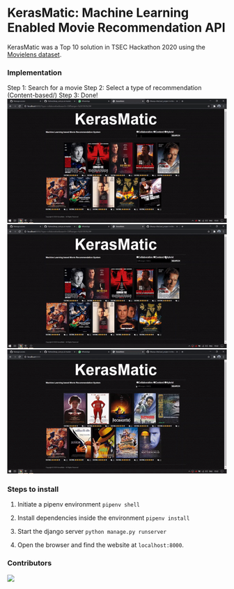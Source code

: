 # KerasMatic: Machine Learning Enabled Movie Recommendation API

KerasMatic was a Top 10 solution in TSEC Hackathon 2020 using the [Movielens dataset](https://grouplens.org/datasets/movielens/).

### Implementation

Step 1: Search for a movie
Step 2: Select a type of recommendation (Content-based/)
Step 3: Done!
![Screencapture 1](https://raw.githubusercontent.com/yashmuchhala/KerasMatic/master/assets/1.gif "Collaborative Filtering")
![Screencapture 2](https://raw.githubusercontent.com/yashmuchhala/KerasMatic/master/assets/2.gif "Content-based")
![Screencapture 3](https://raw.githubusercontent.com/yashmuchhala/KerasMatic/master/assets/3.gif "Hybrid")

### Steps to install

1. Initiate a pipenv environment
   `pipenv shell`

2. Install dependencies inside the environment
   `pipenv install`

3. Start the django server
   `python manage.py runserver`

4. Open the browser and find the website at `localhost:8000`.

### Contributors

[![](https://github.com/BhavyaAhir.png?size=50)](https://github.com/Bhavya-Ahir)
